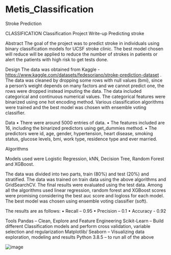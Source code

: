 # Metis_Classification
Stroke Prediction

CLASSIFICATION
Classification Project Write-up
Predicting stroke

Abstract
The goal of the project was to predict stroke in individuals using binary classification models for UCSF stroke clinic. The best model chosen will reduce will be applied to reduce the number of strokes in patients or alert the patients with high risk to get tests done.

Design
The data was obtained from Kaggle - https://www.kaggle.com/datasets/fedesoriano/stroke-prediction-dataset . The data was cleaned by dropping some rows with null values (bmi), since a person’s weight depends on many factors and we cannot predict one, the rows were dropped instead imputing the data.
The data included categorical and continuous numerical values. The categorical features were binarized using one hot encoding method. Various classification algorithms were trained and the best model was chosen with ensemble voting classifier.

Data
•	There were around 5000 entries of data.
•	The features included are 16, including the binarized predictors using get_dummies method.
•	The predictors were id, age, gender, hypertension, heart disease, smoking status, glucose levels, bmi, work type, residence type and ever married.

Algorithms

Models used were Logistic Regression, kNN, Decision Tree, Random Forest and XGBoost.

The data was divided into two parts, train (80%) and test (20%) and stratified. The data was trained on train data using the above algorithms and GridSearchCV. The final results were evaluated using the test data.
Among all the algorithms used linear regression, random forest and XGBoost scores were promising considering the best auc score and logloss for each model. The best model was chosen using ensemble voting classifier (soft).

The results are as follows:
•	Recall – 0.95
•	Precision – 0.1
•	Accuracy - 0.92

Tools
Pandas – Clean, Explore and Feature Engineering
Scikit-Learn – Build different Classification models and perform cross validation, variable selection and regularization
Matplotlib/ Seaborn – Visualizing data exploration, modeling and results
Python 3.8.5 – to run all of the above

![image](https://user-images.githubusercontent.com/19984340/168956063-d78ba6d2-ae7e-4d4a-966d-ae39a6d4b6f4.png)
